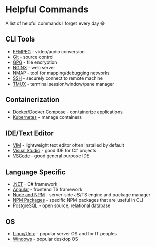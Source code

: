 # Helpful Commands
A list of helpful commands I forget every day 😁

## CLI Tools
- [FFMPEG](./ffmpeg.md) - video/audio conversion
- [Git](./git.md) - source control
- [GPG](./gpg.md) - file encryption
- [NGINX](./nginx.md) - web server
- [NMAP](./nmap.md) - tool for mapping/debugging networks
- [SSH](./ssh.md) - securely connect to remote machine
- [TMUX](./tmux.md) - terminal session/window/pane manager

## Containerization
- [Docker/Docker Compose](./docker.md) - containerize applications
- [Kubernetes](./kubernetes.md) - manage containers

## IDE/Text Editor
- [VIM](./vim.md) - lightweight text editor often installed by default
- [Visual Studio](./visual-studio.md) - good IDE for C# projects
- [VSCode](./vscode.md) - good general purpose IDE

## Language Specific
- [.NET](./dotnet.md) - C# framework
- [Angular](./angular.md) - frontend TS framework
- [Node and NPM](./node-and-npm.md) - server-side JS/TS engine and package manager
- [NPM Packages](./npm-packages.md) - specific NPM packages that are useful in CLI
- [PostgreSQL](./postgresql.md) - open source, relational database

## OS
- [Linux/Unix](./linux-unix.md) - popular server OS and for IT peoples
- [Windows](./windows.md) - popular desktop OS
